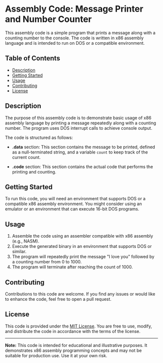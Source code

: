 # Assembly Code: Message Printer and Number Counter

This assembly code is a simple program that prints a message along with a counting number to the console. The code is written in x86 assembly language and is intended to run on DOS or a compatible environment.

## Table of Contents

- [Description](#description)
- [Getting Started](#getting-started)
- [Usage](#usage)
- [Contributing](#contributing)
- [License](#license)

## Description

The purpose of this assembly code is to demonstrate basic usage of x86 assembly language by printing a message repeatedly along with a counting number. The program uses DOS interrupt calls to achieve console output.

The code is structured as follows:

- **.data** section: This section contains the message to be printed, defined as a null-terminated string, and a variable `count` to keep track of the current count.

- **.code** section: This section contains the actual code that performs the printing and counting.

## Getting Started

To run this code, you will need an environment that supports DOS or a compatible x86 assembly environment. You might consider using an emulator or an environment that can execute 16-bit DOS programs.

## Usage

1. Assemble the code using an assembler compatible with x86 assembly (e.g., NASM).
2. Execute the generated binary in an environment that supports DOS or similar.
3. The program will repeatedly print the message "I love you" followed by a counting number from 0 to 1000.
4. The program will terminate after reaching the count of 1000.

## Contributing

Contributions to this code are welcome. If you find any issues or would like to enhance the code, feel free to open a pull request.

## License

This code is provided under the [MIT License](LICENSE). You are free to use, modify, and distribute the code in accordance with the terms of the license.

---

**Note:** This code is intended for educational and illustrative purposes. It demonstrates x86 assembly programming concepts and may not be suitable for production use. Use it at your own risk.
